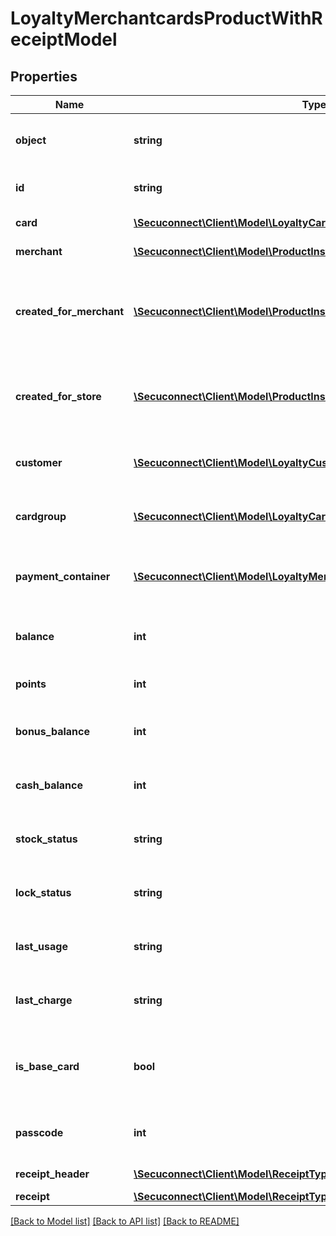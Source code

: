 # LoyaltyMerchantcardsProductWithReceiptModel

## Properties
Name | Type | Description | Notes
------------ | ------------- | ------------- | -------------
**object** | **string** | Object of loyalty merchant card | 
**id** | **string** | Id of loyalty merchant card | 
**card** | [**\Secuconnect\Client\Model\LoyaltyCardsProductModel**](LoyaltyCardsProductModel.md) | Id of loyalty store group | 
**merchant** | [**\Secuconnect\Client\Model\ProductInstanceUID**](ProductInstanceUID.md) | Current merchant id | 
**created_for_merchant** | [**\Secuconnect\Client\Model\ProductInstanceUID**](ProductInstanceUID.md) | Merchant id, that loyalty merchant card object was created for | 
**created_for_store** | [**\Secuconnect\Client\Model\ProductInstanceUID**](ProductInstanceUID.md) | Store id, that loyalty merchant card object was created for | 
**customer** | [**\Secuconnect\Client\Model\LoyaltyCustomersProductModel**](LoyaltyCustomersProductModel.md) | Loyalty merchant card customer | 
**cardgroup** | [**\Secuconnect\Client\Model\LoyaltyCardgroupsProductModel**](LoyaltyCardgroupsProductModel.md) | Loyalty merchant card card group | 
**payment_container** | [**\Secuconnect\Client\Model\LoyaltyMerchantcardsDTOPaymentContainer**](LoyaltyMerchantcardsDTOPaymentContainer.md) | Loyalty merchant card payment container | 
**balance** | **int** | Loyalty merchant card balance | 
**points** | **int** | Loyalty merchant card points | 
**bonus_balance** | **int** | Loyalty merchant card bonus balance | 
**cash_balance** | **int** | Loyalty merchant card cash balance | 
**stock_status** | **string** | Loyalty merchant card stock status | 
**lock_status** | **string** | Loyalty merchant card lock status | 
**last_usage** | **string** | Loyalty merchant card last usage | 
**last_charge** | **string** | Loyalty merchant card last charge | 
**is_base_card** | **bool** | Information whether loyalty merchant card is base card | 
**passcode** | **int** | Loyalty merchant card passcode | 
**receipt_header** | [**\Secuconnect\Client\Model\ReceiptType[]**](ReceiptType.md) | Receipt header | 
**receipt** | [**\Secuconnect\Client\Model\ReceiptTypeValue[]**](ReceiptTypeValue.md) | Receipt | 

[[Back to Model list]](../README.md#documentation-for-models) [[Back to API list]](../README.md#documentation-for-api-endpoints) [[Back to README]](../README.md)


